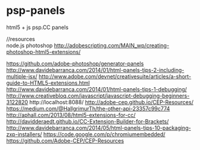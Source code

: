 # psp-panels
 html5 + js psp.CC panels


//resources
<br>
node.js photoshop
http://adobescripting.com/MAIN_wp/creating-photoshop-html5-extensions/

https://github.com/adobe-photoshop/generator-panels
http://www.davidebarranca.com/2014/01/html-panels-tips-2-including-multiple-jsx/
http://www.adobe.com/devnet/creativesuite/articles/a-short-guide-to-HTML5-extensions.html
http://www.davidebarranca.com/2014/01/html-panels-tips-1-debugging/
http://www.creativebloq.com/javascript/javascript-debugging-beginners-3122820
http://localhost:8088/
http://adobe-cep.github.io/CEP-Resources/
https://medium.com/@HallgrimurTh/the-other-api-23357c99c774
http://aphall.com/2013/08/html5-extensions-for-cc/
http://davidderaedt.github.io/CC-Extension-Builder-for-Brackets/
http://www.davidebarranca.com/2014/05/html-panels-tips-10-packaging-zxp-installers/
https://code.google.com/p/chromiumembedded/
https://github.com/Adobe-CEP/CEP-Resources
